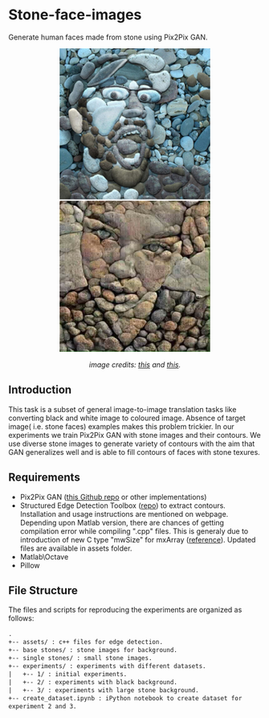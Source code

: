 # Stone-face-images
Generate human faces made from stone using Pix2Pix GAN.

<p align="center">
<img src='./assets/example1.jpg' alt="Example Image"  width = "300" height = "300"/>
<img src='./assets/example2.jpg' alt="Example Image"  width = "300" height = "300"/>
</p>
<p align="center">
<em>image credits: <a href="https://in.pinterest.com/pin/444449056973970144/">this</a> and <a href="https://www.pinterest.ie/pin/257901516143906841/">this</a>.</em>
</p>

## Introduction

This task is a subset of general image-to-image translation tasks like converting black and white image to coloured image. Absence of target image( i.e. stone faces) examples makes this problem trickier. In our experiments we train Pix2Pix GAN with stone images and their contours. We use diverse stone images to generate variety of contours with the aim that GAN generalizes well and is able to fill contours of faces with stone texures.

## Requirements

- Pix2Pix GAN ([this Github repo](https://github.com/affinelayer/pix2pix-tensorflow) or other implementations)
- Structured Edge Detection Toolbox ([repo](https://github.com/pdollar/edges)) to extract contours. Installation and usage instructions are mentioned on webpage. Depending upon Matlab version, there are chances of getting compilation error while compiling ".cpp" files. This is generaly due to introduction of new C type "mwSize" for mxArray ([reference](https://uk.mathworks.com/help/matlab/apiref/mwsize.html)). Updated files are available in assets folder.
- Matlab\Octave
- Pillow 

## File Structure

The files and scripts for reproducing the experiments are organized as follows:

```
.
+-- assets/ : c++ files for edge detection.
+-- base stones/ : stone images for background.
+-- single stones/ : small stone images.
+-- experiments/ : experiments with different datasets.
|   +-- 1/ : initial experiments.
|   +-- 2/ : experiments with black background.
|   +-- 3/ : experiments with large stone background.
+-- create_dataset.ipynb : iPython notebook to create dataset for experiment 2 and 3.
```